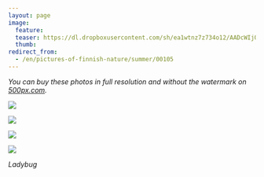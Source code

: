 ```yaml
---
layout: page
image:
  feature:
  teaser: https://dl.dropboxusercontent.com/sh/ea1wtnz7z734o12/AADcWIjOuFGOeJJRKbu83Dfva/luontokuvat/kes%C3%A4/7/DS28082-245px.jpg
  thumb:
redirect_from:
  - /en/pictures-of-finnish-nature/summer/00105
---
```


*You can buy these photos in full resolution and without the watermark on [500px.com](https://500px.com/minimuutticom/galleries/ladybug).*

[![](https://dl.dropboxusercontent.com/sh/ea1wtnz7z734o12/AAByIZSqSqmN837jZpovzMECa/luontokuvat/kes%C3%A4/7/DS28081-800px.jpg)](https://dl.dropboxusercontent.com/sh/ea1wtnz7z734o12/AAAylri8WYnjfIDR1kxDsnzXa/luontokuvat/kes%C3%A4/7/DS28081.jpg)

[![](https://dl.dropboxusercontent.com/sh/ea1wtnz7z734o12/AACggO6ECLW8TYO1Xyv7Hro0a/luontokuvat/kes%C3%A4/7/DS28082-800px.jpg)](https://dl.dropboxusercontent.com/sh/ea1wtnz7z734o12/AADoKYk67FuPhgMvu8xlINdca/luontokuvat/kes%C3%A4/7/DS28082.jpg)

[![](https://dl.dropboxusercontent.com/sh/ea1wtnz7z734o12/AABlTcwO1UZJjsqGaGNdC1u1a/luontokuvat/kes%C3%A4/7/DS28083-800px.jpg)](https://dl.dropboxusercontent.com/sh/ea1wtnz7z734o12/AABuyif8meDJMJKlWsjVk98ga/luontokuvat/kes%C3%A4/7/DS28083.jpg)

[![](https://dl.dropboxusercontent.com/sh/ea1wtnz7z734o12/AAA4nN2G_Q30CmZIR8hNWukta/luontokuvat/kes%C3%A4/7/DS28084-800px.jpg)](https://dl.dropboxusercontent.com/sh/ea1wtnz7z734o12/AADDb4GJuZcoHVokiwW2SFvVa/luontokuvat/kes%C3%A4/7/DS28084.jpg)

*Ladybug*
